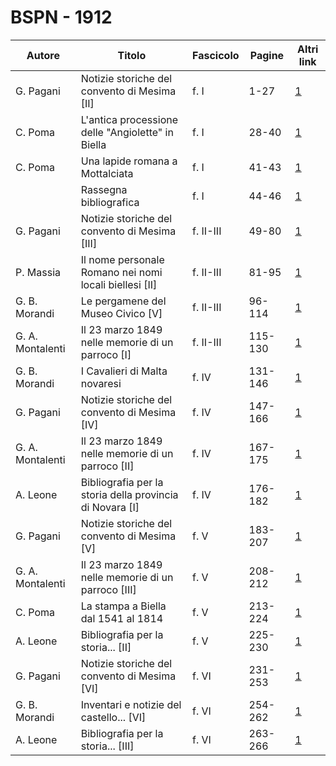 # BSPN - 1912

| Autore           | Titolo                                                   | Fascicolo | Pagine  | Altri link                                             |
|------------------|----------------------------------------------------------|-----------|---------|--------------------------------------------------------|
| G. Pagani        | Notizie storiche del convento di Mesima [II]             | f. I      | 1-27    | [1](https://en.calameo.com/read/007260735c0f6216b6872) |
| C. Poma          | L'antica processione delle "Angiolette" in Biella        | f. I      | 28-40   | [1](https://en.calameo.com/read/007260735c0f6216b6872) |
| C. Poma          | Una lapide romana a Mottalciata                          | f. I      | 41-43   | [1](https://en.calameo.com/read/007260735c0f6216b6872) |
|                  | Rassegna bibliografica                                   | f. I      | 44-46   | [1](https://en.calameo.com/read/007260735c0f6216b6872) |
| G. Pagani        | Notizie storiche del convento di Mesima [III]            | f. II-III | 49-80   | [1](https://en.calameo.com/read/007260735fe77be4dd1ec) |
| P. Massia        | Il nome personale Romano nei nomi locali biellesi [II]   | f. II-III | 81-95   | [1](https://en.calameo.com/read/007260735fe77be4dd1ec) |
| G. B. Morandi    | Le pergamene del Museo Civico [V]                        | f. II-III | 96-114  | [1](https://en.calameo.com/read/007260735fe77be4dd1ec) |
| G. A. Montalenti | Il 23 marzo 1849 nelle memorie di un parroco [I]         | f. II-III | 115-130 | [1](https://en.calameo.com/read/007260735fe77be4dd1ec) |
| G. B. Morandi    | I Cavalieri di Malta novaresi                            | f. IV     | 131-146 | [1](https://en.calameo.com/read/00726073554fac1cee4ed) |
| G. Pagani        | Notizie storiche del convento di Mesima [IV]             | f. IV     | 147-166 | [1](https://en.calameo.com/read/00726073554fac1cee4ed) |
| G. A. Montalenti | Il 23 marzo 1849 nelle memorie di un parroco [II]        | f. IV     | 167-175 | [1](https://en.calameo.com/read/00726073554fac1cee4ed) |
| A. Leone         | Bibliografia per la storia della provincia di Novara [I] | f. IV     | 176-182 | [1](https://en.calameo.com/read/00726073554fac1cee4ed) |
| G. Pagani        | Notizie storiche del convento di Mesima [V]              | f. V      | 183-207 | [1](https://en.calameo.com/read/007260735cf08801b46d8) |
| G. A. Montalenti | Il 23 marzo 1849 nelle memorie di un parroco [III]       | f. V      | 208-212 | [1](https://en.calameo.com/read/007260735cf08801b46d8) |
| C. Poma          | La stampa a Biella dal 1541 al 1814                      | f. V      | 213-224 | [1](https://en.calameo.com/read/007260735cf08801b46d8) |
| A. Leone         | Bibliografia per la storia... [II]                       | f. V      | 225-230 | [1](https://en.calameo.com/read/007260735cf08801b46d8) |
| G. Pagani        | Notizie storiche del convento di Mesima [VI]             | f. VI     | 231-253 | [1](https://en.calameo.com/read/0072607350bb12f9d2f20) |
| G. B. Morandi    | Inventari e notizie del castello... [VI]                 | f. VI     | 254-262 | [1](https://en.calameo.com/read/0072607350bb12f9d2f20) |
| A. Leone         | Bibliografia per la storia... [III]                      | f. VI     | 263-266 | [1](https://en.calameo.com/read/0072607350bb12f9d2f20) |

